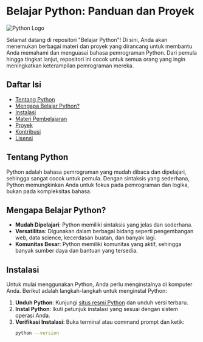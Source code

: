 # Belajar Python: Panduan dan Proyek

![Python Logo](https://www.python.org/community/logos/python-logo.png)

Selamat datang di repositori "Belajar Python"! Di sini, Anda akan menemukan berbagai materi dan proyek yang dirancang untuk membantu Anda memahami dan menguasai bahasa pemrograman Python. Dari pemula hingga tingkat lanjut, repositori ini cocok untuk semua orang yang ingin meningkatkan keterampilan pemrograman mereka.

## Daftar Isi

- [Tentang Python](#tentang-python)
- [Mengapa Belajar Python?](#mengapa-belajar-python)
- [Instalasi](#instalasi)
- [Materi Pembelajaran](#materi-pembelajaran)
- [Proyek](#proyek)
- [Kontribusi](#kontribusi)
- [Lisensi](#lisensi)

## Tentang Python

Python adalah bahasa pemrograman yang mudah dibaca dan dipelajari, sehingga sangat cocok untuk pemula. Dengan sintaksis yang sederhana, Python memungkinkan Anda untuk fokus pada pemrograman dan logika, bukan pada kompleksitas bahasa.

## Mengapa Belajar Python?

- **Mudah Dipelajari**: Python memiliki sintaksis yang jelas dan sederhana.
- **Versatilitas**: Digunakan dalam berbagai bidang seperti pengembangan web, data science, kecerdasan buatan, dan banyak lagi.
- **Komunitas Besar**: Python memiliki komunitas yang aktif, sehingga banyak sumber daya dan bantuan yang tersedia.

## Instalasi

Untuk mulai menggunakan Python, Anda perlu menginstalnya di komputer Anda. Berikut adalah langkah-langkah untuk menginstal Python:

1. **Unduh Python**: Kunjungi [situs resmi Python](https://www.python.org/downloads/) dan unduh versi terbaru.
2. **Instal Python**: Ikuti petunjuk instalasi yang sesuai dengan sistem operasi Anda.
3. **Verifikasi Instalasi**: Buka terminal atau command prompt dan ketik:
   ```bash
   python --version
